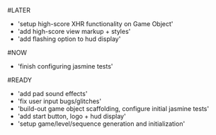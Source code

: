 #LATER
- 'setup high-score XHR functionality on Game Object'
- 'add high-score view markup + styles'
- 'add flashing option to hud display'

#NOW
- 'finish configuring jasmine tests'

#READY
- 'add pad sound effects'
- 'fix user input bugs/glitches'
- 'build-out game object scaffolding, configure initial jasmine tests'
- 'add start button, logo + hud display'
- 'setup game/level/sequence generation and initialization'
